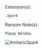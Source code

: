Extension(s): 
```
.Spark
```
Ransom Note(s): 
```
Popup Window
```
![AmharicSpark](https://github.com/user-attachments/assets/bd477f12-28b4-4d27-9249-7f9a47ef4d70)
